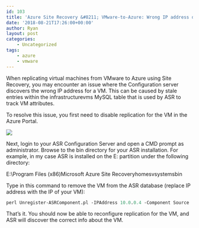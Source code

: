 ```yaml
---
id: 103
title: 'Azure Site Recovery &#8211; VMware-to-Azure: Wrong IP address discovered for VM'
date: '2018-08-21T17:26:00+00:00'
author: Ryan
layout: post
categories:
    - Uncategorized
tags:
    - azure
    - vmware
---
```


When replicating virtual machines from VMware to Azure using Site Recovery, you may encounter an issue where the Configuration server discovers the wrong IP address for a VM. This can be caused by stale entries within the infrastructurevms MySQL table that is used by ASR to track VM attributes.

To resolve this issue, you first need to disable replication for the VM in the Azure Portal.

[![](https://rnemeth90.github.io/wp-content/uploads/2018/08/2018-08-21_13h20_26.png)](https://rnemeth90.github.io/wp-content/uploads/2018/08/2018-08-21_13h20_26.png)

Next, login to your ASR Configuration Server and open a CMD prompt as administrator. Browse to the bin directory for your ASR installation. For example, in my case ASR is installed on the E: partition under the following directory:

E:\Program Files (x86)Microsoft Azure Site Recoveryhomesvsystemsbin

Type in this command to remove the VM from the ASR database (replace IP address with the IP of your VM):

~~~perl
perl Unregister-ASRComponent.pl -IPAddress 10.0.0.4 -Component Source
~~~

That’s it. You should now be able to reconfigure replication for the VM, and ASR will discover the correct info about the VM.